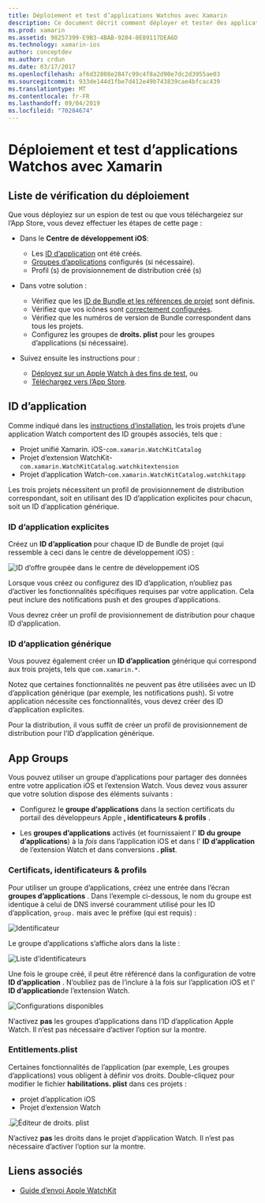 ```yaml
---
title: Déploiement et test d’applications Watchos avec Xamarin
description: Ce document décrit comment déployer et tester des applications Watchos générées avec Xamarin. Il fournit une liste de vérification du déploiement, traite des ID d’application explicites et génériques, et examine les groupes d’applications.
ms.prod: xamarin
ms.assetid: 98257399-E9B3-4BAB-9204-0E89117DEA6D
ms.technology: xamarin-ios
author: conceptdev
ms.author: crdun
ms.date: 03/17/2017
ms.openlocfilehash: af6d32808e2847c99c4f8a2d90e7dc2d3955ae03
ms.sourcegitcommit: 933de144d1fbe7d412e49b743839cae4bfcac439
ms.translationtype: MT
ms.contentlocale: fr-FR
ms.lasthandoff: 09/04/2019
ms.locfileid: "70284674"
---
```

# <a name="deploying-and-testing-watchos-apps-with-xamarin"></a>Déploiement et test d’applications Watchos avec Xamarin

## <a name="deployment-checklist"></a>Liste de vérification du déploiement

Que vous déployiez sur un espion de test ou que vous téléchargeiez sur l’App Store, vous devez effectuer les étapes de cette page :

- Dans le **Centre de développement iOS**:
  - Les [ID d’application](#App_IDs) ont été créés.
  - [Groupes d’applications](#App_Groups) configurés (si nécessaire).
  - Profil (s) de provisionnement de distribution créé (s)

- Dans votre solution :

  - Vérifiez que les [ID de Bundle et les références de projet](~/ios/watchos/get-started/installation.md) sont définis.
  - Vérifiez que vos icônes sont [correctement configurées](~/ios/watchos/app-fundamentals/icons.md).
  - Vérifiez que les numéros de version de Bundle correspondent dans tous les projets.
  - Configurez les groupes de **droits. plist** pour les groupes d’applications (si nécessaire).

- Suivez ensuite les instructions pour :
  - [Déployez sur un Apple Watch à des fins de test](~/ios/watchos/deploy-test/device.md), ou
  - [Téléchargez vers l’App Store](~/ios/watchos/deploy-test/appstore.md).

<a name="App_IDs"/>

## <a name="app-ids"></a>ID d’application

Comme indiqué dans les [instructions d’installation](~/ios/watchos/get-started/installation.md), les trois projets d’une application Watch comportent des ID groupés associés, tels que :

- Projet unifié Xamarin. iOS-`com.xamarin.WatchKitCatalog`
- Projet d’extension WatchKit-`com.xamarin.WatchKitCatalog.watchkitextension`
- Projet d’application Watch-`com.xamarin.WatchKitCatalog.watchkitapp`

Les trois projets nécessitent un profil de provisionnement de distribution correspondant, soit en utilisant des ID d’application explicites pour chacun, soit un ID d’application générique.

### <a name="explicit-app-ids"></a>ID d’application explicites

Créez un **ID d’application** pour chaque ID de Bundle de projet (qui ressemble à ceci dans le centre de développement iOS) :

![ID d’offre groupée dans le centre de développement iOS](images/appids-specific-sml.png)

Lorsque vous créez ou configurez des ID d’application, n’oubliez pas d’activer les fonctionnalités spécifiques requises par votre application. Cela peut inclure des notifications push et des groupes d’applications.

Vous devrez créer un profil de provisionnement de distribution pour chaque ID d’application.

### <a name="wildcard-app-id"></a>ID d’application générique

Vous pouvez également créer un **ID d’application** générique qui correspond aux trois projets, tels que `com.xamarin.*`.

Notez que certaines fonctionnalités ne peuvent pas être utilisées avec un ID d’application générique (par exemple, les notifications push). Si votre application nécessite ces fonctionnalités, vous devez créer des ID d’application explicites.

Pour la distribution, il vous suffit de créer un profil de provisionnement de distribution pour l’ID d’application générique.

<a name="App_Groups" />

## <a name="app-groups"></a>App Groups

Vous pouvez utiliser un groupe d’applications pour partager des données entre votre application iOS et l’extension Watch. Vous devez vous assurer que votre solution dispose des éléments suivants :

- Configurez le **groupe d’applications** dans la section certificats du portail des développeurs Apple **, identificateurs & profils** .

- Les **groupes d’applications** activés (et fournissaient l' **ID du groupe d’applications**) à la *fois* dans l’application iOS et dans l' **ID d’application** de l’extension Watch et dans conversions **. plist**.

### <a name="certificates-identifiers--profiles"></a>Certificats, identificateurs & profils

Pour utiliser un groupe d’applications, créez une entrée dans l’écran **groupes d’applications** . Dans l’exemple ci-dessous, le nom du groupe est identique à celui de DNS inversé couramment utilisé pour les ID d’application, `group.` mais avec le préfixe (qui est requis) :

![Identificateur](images/appgroups-new-sml.png)

Le groupe d’applications s’affiche alors dans la liste :

![Liste d’identificateurs](images/appgroups-setup-sml.png)

Une fois le groupe créé, il peut être référencé dans la configuration de votre **ID d’application** . N’oubliez pas de l’inclure à la fois sur l’application iOS et l' **ID d’application**de l’extension Watch.

![Configurations disponibles](images/appgroups-sml.png)

N’activez **pas** les groupes d’applications dans l’ID d’application Apple Watch. Il n’est pas nécessaire d’activer l’option sur la montre.

### <a name="entitlementsplist"></a>Entitlements.plist

Certaines fonctionnalités de l’application (par exemple, Les groupes d’applications) vous obligent à définir vos droits.
Double-cliquez pour modifier le fichier **habilitations. plist** dans ces projets :

- projet d’application iOS
- Projet d’extension Watch

.![Éditeur de droits. plist](images/entitlements-plist-sml.png)

N’activez **pas** les droits dans le projet d’application Watch. Il n’est pas nécessaire d’activer l’option sur la montre.

## <a name="related-links"></a>Liens associés

- [Guide d’envoi Apple WatchKit](https://developer.apple.com/app-store/watch/)
